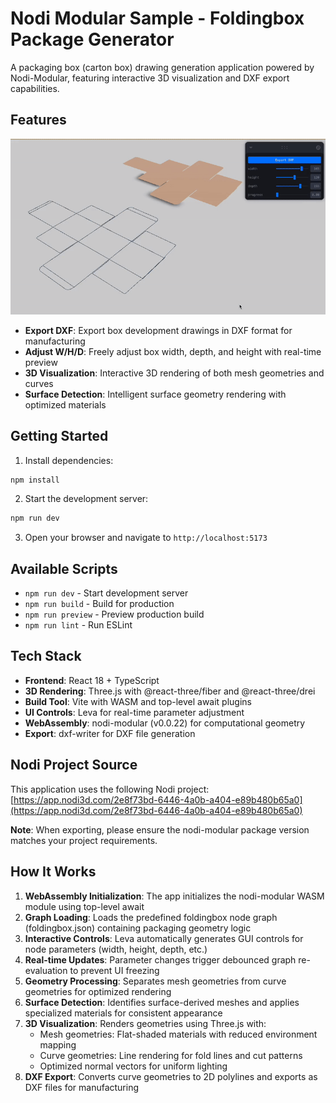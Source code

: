 # Nodi Modular Sample - Foldingbox Package Generator

A packaging box (carton box) drawing generation application powered by Nodi-Modular, featuring interactive 3D visualization and DXF export capabilities.

## Features

![demo video](./public//foldingbox.gif)

- **Export DXF**: Export box development drawings in DXF format for manufacturing
- **Adjust W/H/D**: Freely adjust box width, depth, and height with real-time preview
- **3D Visualization**: Interactive 3D rendering of both mesh geometries and curves
- **Surface Detection**: Intelligent surface geometry rendering with optimized materials

## Getting Started

1. Install dependencies:
```bash
npm install
```

2. Start the development server:
```bash
npm run dev
```

3. Open your browser and navigate to `http://localhost:5173`

## Available Scripts

- `npm run dev` - Start development server
- `npm run build` - Build for production
- `npm run preview` - Preview production build
- `npm run lint` - Run ESLint

## Tech Stack

- **Frontend**: React 18 + TypeScript
- **3D Rendering**: Three.js with @react-three/fiber and @react-three/drei
- **Build Tool**: Vite with WASM and top-level await plugins
- **UI Controls**: Leva for real-time parameter adjustment
- **WebAssembly**: nodi-modular (v0.0.22) for computational geometry
- **Export**: dxf-writer for DXF file generation

## Nodi Project Source

This application uses the following Nodi project:
[https://app.nodi3d.com/2e8f73bd-6446-4a0b-a404-e89b480b65a0](https://app.nodi3d.com/2e8f73bd-6446-4a0b-a404-e89b480b65a0)

**Note**: When exporting, please ensure the nodi-modular package version matches your project requirements.


## How It Works

1. **WebAssembly Initialization**: The app initializes the nodi-modular WASM module using top-level await
2. **Graph Loading**: Loads the predefined foldingbox node graph (foldingbox.json) containing packaging geometry logic
3. **Interactive Controls**: Leva automatically generates GUI controls for node parameters (width, height, depth, etc.)
4. **Real-time Updates**: Parameter changes trigger debounced graph re-evaluation to prevent UI freezing
5. **Geometry Processing**: Separates mesh geometries from curve geometries for optimized rendering
6. **Surface Detection**: Identifies surface-derived meshes and applies specialized materials for consistent appearance
7. **3D Visualization**: Renders geometries using Three.js with:
   - Mesh geometries: Flat-shaded materials with reduced environment mapping
   - Curve geometries: Line rendering for fold lines and cut patterns
   - Optimized normal vectors for uniform lighting
8. **DXF Export**: Converts curve geometries to 2D polylines and exports as DXF files for manufacturing